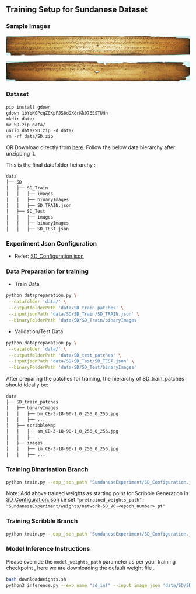 ## Training Setup for Sundanese Dataset

### Sample images
![Sample sundanese 1](../assets/CB-3-18-90-7.jpg)

![Sample sundanese 2](../assets/CB-3-18-90-12.jpg)

### Dataset
```
pip install gdown
gdown 1bYqKGPeqZ0XpFJS6d9X8rKk078ESTUHn
mkdir data/
mv SD.zip data/
unzip data/SD.zip -d data/
rm -rf data/SD.zip
```
OR
Download directly from [here](https://drive.google.com/file/d/1bYqKGPeqZ0XpFJS6d9X8rKk078ESTUHn/view?usp=sharing). Follow the below data hierarchy after unzipping it.

This is the final datafolder heirarchy : 
```
data
├── SD
│   ├── SD_Train
│   │   ├── images
│   │   ├── binaryImages
│   │   ├── SD_TRAIN.json
│   ├── SD_Test
│   │   ├── images
│   │   ├── binaryImages
│   │   ├── SD_TEST.json

```

### Experiment Json Configuration
- Refer: [SD_Configuration.json](../SundaneseExperiment/SD_Configuration.json)

### Data Preparation for training
- Train Data
```bash
python datapreparation.py \
 --datafolder 'data/' \
 --outputfolderPath 'data/SD_train_patches' \
 --inputjsonPath 'data/SD/SD_Train/SD_TRAIN.json' \
 --binaryFolderPath 'data/SD/SD_Train/binaryImages'
```
- Validation/Test Data
```bash
python datapreparation.py \
 --datafolder 'data/' \
 --outputfolderPath 'data/SD_test_patches' \
 --inputjsonPath 'data/SD/SD_Test/SD_TEST.json' \
 --binaryFolderPath 'data/SD/SD_Test/binaryImages'
```

After preparing the patches for training, the hierarchy of SD_train_patches should ideally be:
```
data
├── SD_train_patches
│   ├── binaryImages
│   │   ├── bm_CB-3-18-90-1_0_256_0_256.jpg
│   │   ├── ...
│   ├── scribbleMap
│   │   ├── sm_CB-3-18-90-1_0_256_0_256.jpg
│   │   ├── ...
│   ├── images
│   │   ├── im_CB-3-18-90-1_0_256_0_256.jpg
│   │   ├── ...

```


### Training Binarisation Branch
```bash
python train.py --exp_json_path 'SundaneseExperiment/SD_Configuration.json' --mode 'train' --train_binary
```

Note:  Add above trained weights as starting point for Scribble Generation in [SD_Configuration.json](../SundaneseExperiment/SD_Configuration.json)
 i.e set `"pretrained_weights_path": "SundaneseExperiment/weights/network-SD_V0-<epoch_number>.pt"`


### Training Scribble Branch
```bash
python train.py --exp_json_path 'SundaneseExperiment/SD_Configuration.json' --mode 'train' --train_scribble
```

### Model Inference Instructions

Please override the `model_weights_path` parameter as per your training checkpoint , here we are downloading 
the default weight file .

```bash
bash downloadWeights.sh
python3 inference.py --exp_name "sd_inf" --input_image_json 'data/SD/SD_Test/SD_TEST.json' --output_image_folder './sd_output' --model_weights_path './weightsFolder/BKS.pt' 
```
